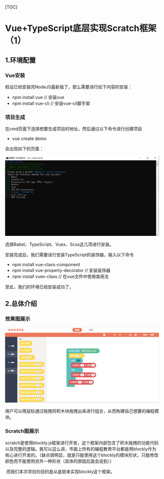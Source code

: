 

[TOC]

# Vue+TypeScript底层实现Scratch框架（1）

## 1.环境配置

### Vue安装

假设已经安装完NodeJS最新版了，那么需要进行如下内容的安装：

- npm install vue  // 安装vue
- npm install vue-cli  // 安装vue-cli脚手架

### 项目生成

在cmd页面下选择想要生成项目的地址，然后通过以下命令进行创建项目

- vue create demo

会出现如下的页面：

![1567697372283](images/1567697372283.png)

选择Babel、TypeScript、Vuex、Scss这几项进行安装。

安装完成后，我们需要进行安装TypeScript的装饰器，输入以下命令

- npm install vue-class-component
- npm install vue-property-decorator  // 安装装饰器
- npm install vuex-class  // 在vue文件中使用类用法

至此，我们的环境已经安装成功了。

## 2.总体介绍

### 效果图展示

![1567698363968](images/1567698363968.png)

用户可以用鼠标通过拖拽将积木块拖拽出来进行组合，从而构建自己想要的编程模块。

### Scratch图展示

​	scratch是使用blockly.js框架进行开发，这个框架内部包含了积木拖拽的功能代码以及完整的逻辑。我可以这么讲，市面上所有的编程教育平台都是用blockly作为核心进行开发的。（缺点很明显，就是只能使用这个blockly的模块形状，只能修改颜色而不能使用另外一种形状（具体的原因后面会说到））

​	而我们本次项目的目的是从底层来实现blockly这个框架。